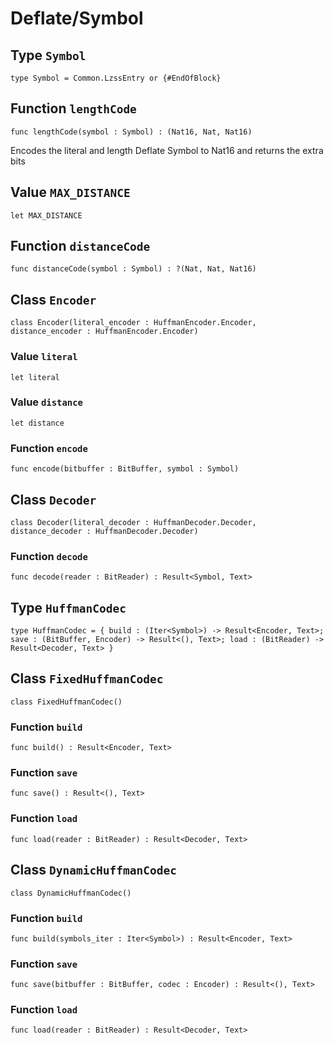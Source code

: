 # Deflate/Symbol

## Type `Symbol`
``` motoko no-repl
type Symbol = Common.LzssEntry or {#EndOfBlock}
```


## Function `lengthCode`
``` motoko no-repl
func lengthCode(symbol : Symbol) : (Nat16, Nat, Nat16)
```

Encodes the literal and length Deflate Symbol to Nat16 and returns the extra bits

## Value `MAX_DISTANCE`
``` motoko no-repl
let MAX_DISTANCE
```


## Function `distanceCode`
``` motoko no-repl
func distanceCode(symbol : Symbol) : ?(Nat, Nat, Nat16)
```


## Class `Encoder`

``` motoko no-repl
class Encoder(literal_encoder : HuffmanEncoder.Encoder, distance_encoder : HuffmanEncoder.Encoder)
```


### Value `literal`
``` motoko no-repl
let literal
```



### Value `distance`
``` motoko no-repl
let distance
```



### Function `encode`
``` motoko no-repl
func encode(bitbuffer : BitBuffer, symbol : Symbol)
```


## Class `Decoder`

``` motoko no-repl
class Decoder(literal_decoder : HuffmanDecoder.Decoder, distance_decoder : HuffmanDecoder.Decoder)
```


### Function `decode`
``` motoko no-repl
func decode(reader : BitReader) : Result<Symbol, Text>
```


## Type `HuffmanCodec`
``` motoko no-repl
type HuffmanCodec = { build : (Iter<Symbol>) -> Result<Encoder, Text>; save : (BitBuffer, Encoder) -> Result<(), Text>; load : (BitReader) -> Result<Decoder, Text> }
```


## Class `FixedHuffmanCodec`

``` motoko no-repl
class FixedHuffmanCodec()
```


### Function `build`
``` motoko no-repl
func build() : Result<Encoder, Text>
```



### Function `save`
``` motoko no-repl
func save() : Result<(), Text>
```



### Function `load`
``` motoko no-repl
func load(reader : BitReader) : Result<Decoder, Text>
```


## Class `DynamicHuffmanCodec`

``` motoko no-repl
class DynamicHuffmanCodec()
```


### Function `build`
``` motoko no-repl
func build(symbols_iter : Iter<Symbol>) : Result<Encoder, Text>
```



### Function `save`
``` motoko no-repl
func save(bitbuffer : BitBuffer, codec : Encoder) : Result<(), Text>
```



### Function `load`
``` motoko no-repl
func load(reader : BitReader) : Result<Decoder, Text>
```

